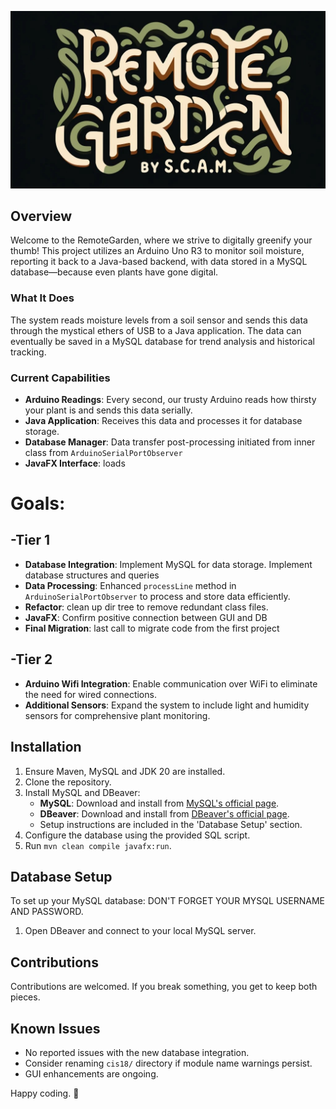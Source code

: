 ![RemoteGarden](src/main/java/edu/redwoods/cis18/scam/projectlogo.jpg "Soil Moisture Sensor")

## Overview
Welcome to the RemoteGarden, where we strive to digitally greenify your thumb! This project utilizes an Arduino Uno R3 to monitor soil moisture, reporting it back to a Java-based backend, with data stored in a MySQL database—because even plants have gone digital.

### What It Does
The system reads moisture levels from a soil sensor and sends this data through the mystical ethers of USB to a Java application. The data can eventually be saved in a MySQL database for trend analysis and historical tracking.

### Current Capabilities
- **Arduino Readings**: Every second, our trusty Arduino reads how thirsty your plant is and sends this data serially.
- **Java Application**: Receives this data and processes it for database storage.
- **Database Manager**: Data transfer post-processing initiated from inner class from `ArduinoSerialPortObserver`
- **JavaFX Interface**: loads

# Goals:

## -Tier 1
- **Database Integration**: Implement MySQL for data storage. Implement database structures and queries
- **Data Processing**: Enhanced `processLine` method in `ArduinoSerialPortObserver` to process and store data efficiently.
- **Refactor**: clean up dir tree to remove redundant class files.
- **JavaFX**: Confirm positive connection between GUI and DB
- **Final Migration**: last call to migrate code from the first project

## -Tier 2
- **Arduino Wifi Integration**: Enable communication over WiFi to eliminate the need for wired connections.
- **Additional Sensors**: Expand the system to include light and humidity sensors for comprehensive plant monitoring.

## Installation
1. Ensure Maven, MySQL and JDK 20 are installed.
2. Clone the repository.
3. Install MySQL and DBeaver:
    - **MySQL**: Download and install from [MySQL's official page](https://dev.mysql.com/downloads/mysql/).
    - **DBeaver**: Download and install from [DBeaver's official page](https://dbeaver.io/download/).
    - Setup instructions are included in the 'Database Setup' section.
4. Configure the database using the provided SQL script.
5. Run `mvn clean compile javafx:run`.

## Database Setup
To set up your MySQL database: DON'T FORGET YOUR MYSQL USERNAME AND PASSWORD.
1. Open DBeaver and connect to your local MySQL server.

## Contributions
Contributions are welcomed. If you break something, you get to keep both pieces.

## Known Issues
- No reported issues with the new database integration.
- Consider renaming `cis18/` directory if module name warnings persist.
- GUI enhancements are ongoing.


Happy coding. 🌱
